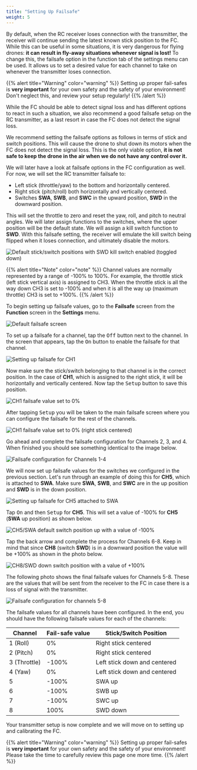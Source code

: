 ```yaml
---
title: "Setting Up Failsafe"
weight: 5
---
```


By default, when the RC receiver loses connection with the transmitter,
the receiver will continue sending the latest known stick position to the FC.
While this can be useful in some situations, it is very dangerous for flying drones:
**it can result in fly-away situations whenever signal is lost!** To change this, the
failsafe option in the function tab of the settings menu can be used. It allows us
to set a desired value for each channel to take on whenever the transmitter loses connection.

{{% alert title="Warning" color="warning" %}}
Setting up proper fail-safes is **very important** for your own safety and the
safety of your environment! Don't neglect this, and review your setup regularly!
{{% /alert %}}

While the FC should be able to detect signal loss and has different options to
react in such a situation, we also recommend a good failsafe setup on
the RC transmitter, as a last resort in case the FC does not detect the signal loss.

We recommend setting the failsafe options as follows in terms of stick and
switch positions. This will cause the drone to shut down its motors when
the FC does not detect the signal loss. This is the only viable option,
**it is not safe to keep the drone in the air when we do not have any control over it.**

We will later have a look at failsafe options in the FC configuration as well.
For now, we will set the RC transmitter failsafe to:

- Left stick (throttle/yaw) to the bottom and horizontally centered.
- Right stick (pitch/roll) both horizontally and vertically centered.
- Switches **SWA**, **SWB**, and **SWC** in the upward position, **SWD** in the downward position.

This will set the throttle to zero and reset the yaw, roll,
and pitch to neutral angles. We will later assign functions to the switches,
where the upper position will be the default state. We will assign a kill switch
function to **SWD**. With this failsafe setting, the receiver will emulate
the kill switch being flipped when it loses connection, and ultimately
disable the motors.

![Default stick/switch positions with SWD kill switch enabled (toggled down)](failsafe_positions.jpg)

{{% alert title="Note" color="note" %}}
Channel values are normally represented by a range of -100% to 100%.
For example, the throttle stick (left stick vertical axis) is assigned to CH3.
When the throttle stick is all the way down CH3 is set to -100% and when it
is all the way up (maximum throttle) CH3 is set to +100%.
{{% /alert %}}

To begin setting up failsafe values, go to the **Failsafe** screen from
the **Function** screen in the **Settings** menu.

![Default failsafe screen](failsafe_default.jpg)

To set up a failsafe for a channel, tap the <kbd>Off</kbd> button next to the channel.
In the screen that appears, tap the <kbd>On</kbd> button to enable the failsafe
for that channel.

![Setting up failsafe for CH1](failsafe_channel_enabled.jpg)

Now make sure the stick/switch belonging to that channel is in the correct position.
In the case of **CH1**, which is assigned to the right stick, it will be horizontally
and vertically centered. Now tap the <kbd>Setup</kbd> button to save this position.

![CH1 failsafe value set to 0%](failsafe_setup.jpg)

After tapping <kbd>Setup</kbd> you will be taken to the main failsafe screen
where you can configure the failsafe for the rest of the channels.

![CH1 failsafe value set to 0% (right stick centered)](failsafe_ch1.jpg)

Go ahead and complete the failsafe configuration for Channels 2, 3, and 4.
When finished you should see something identical to the image below.

![Failsafe configuration for Channels 1-4](failsafe_ch1_through_ch4.jpg)

We will now set up failsafe values for the switches we configured in
the previous section. Let's run through an example of doing this for **CH5**,
which is attached to **SWA**. Make sure **SWA**, **SWB**, and **SWC** are in
the up position and **SWD** is in the down position.

![Setting up failsafe for CH5 attached to SWA](failsafe_ch5.jpg)

Tap <kbd>On</kbd> and then <kbd>Setup</kbd> for **CH5**. This will set a value of -100%
for **CH5** (**SWA** up position) as shown below.

![CH5/SWA default switch position up with a value of -100%](failsafe_ch5_up.jpg)

Tap the back arrow and complete the process for Channels 6-8.
Keep in mind that since **CH8** (switch **SWD**) is in a downward position the value
will be +100% as shown in the photo below.

![CH8/SWD down switch position with a value of +100%](failsafe_ch8.jpg)

The following photo shows the final failsafe values for Channels 5-8.
These are the values that will be sent from the receiver to the FC in
case there is a loss of signal with the transmitter.

![Failsafe configuration for channels 5-8](failsafe_aux_channel_values.jpg)

The failsafe values for all channels have been configured. In the end,
you should have the following failsafe values for each of the channels:

| Channel      | Fail-safe value | Stick/Switch Position        |
| ------------ | --------------- | ---------------------------- |
| 1 (Roll)     | 0%              | Right stick centered         |
| 2 (Pitch)    | 0%              | Right stick centered         |
| 3 (Throttle) | -100%           | Left stick down and centered |
| 4 (Yaw)      | 0%              | Left stick down and centered |
| 5            | -100%           | SWA up                       |
| 6            | -100%           | SWB up                       |
| 7            | -100%           | SWC up                       |
| 8            | 100%            | SWD down                     |

Your transmitter setup is now complete and we will move on to
setting up and calibrating the FC.

{{% alert title="Warning" color="warning" %}}
Setting up proper fail-safes is **very important** for your own safety and the
safety of your environment! Please take the time to carefully review this page
one more time.
{{% /alert %}}
